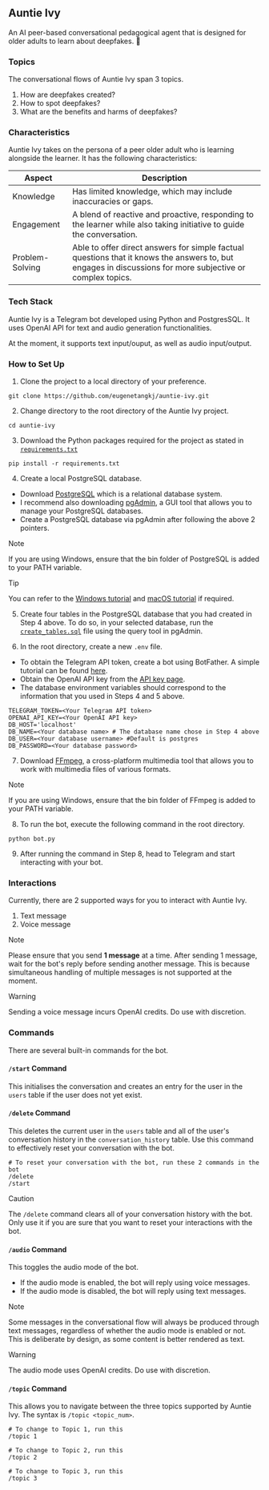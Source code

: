 ## Auntie Ivy
An AI peer-based conversational pedagogical agent that is designed for older adults to learn about deepfakes. 🧓

### Topics
The conversational flows of Auntie Ivy span 3 topics.

1. How are deepfakes created?
2. How to spot deepfakes?
3. What are the benefits and harms of deepfakes?


### Characteristics
Auntie Ivy takes on the persona of a peer older adult who is learning alongside the learner. It has the following characteristics:

| Aspect          | Description                                                                                                                                               |
|-----------------|-----------------------------------------------------------------------------------------------------------------------------------------------------------|
| Knowledge       | Has limited knowledge, which may include inaccuracies or gaps.                                                                                            |
| Engagement      | A blend of reactive and proactive, responding to the learner while also taking initiative to guide the conversation.                                      |
| Problem-Solving | Able to offer direct answers for simple factual questions that it knows the answers to, but engages in discussions for more subjective or complex topics. |


### Tech Stack
Auntie Ivy is a Telegram bot developed using Python and PostgresSQL. It uses OpenAI API for text and audio generation functionalities.

At the moment, it supports text input/ouput, as well as audio input/output.


### How to Set Up
1. Clone the project to a local directory of your preference.

```
git clone https://github.com/eugenetangkj/auntie-ivy.git
```

2. Change directory to the root directory of the Auntie Ivy project.
```
cd auntie-ivy
```

3. Download the Python packages required for the project as stated in [`requirements.txt`](requirements.txt)

```
pip install -r requirements.txt
```

4. Create a local PostgreSQL database.

- Download [PostgreSQL](https://www.postgresql.org/download/) which is a relational database system.
- I recommend also downloading [pgAdmin](https://www.pgadmin.org/download/), a GUI tool that allows you to manage your PostgreSQL databases. 
- Create a PostgreSQL database via pgAdmin after following the above 2 pointers.

> [!NOTE]
> If you are using Windows, ensure that the bin folder of PostgreSQL is added to your PATH variable.

> [!TIP]
> You can refer to the [Windows tutorial](https://www.youtube.com/watch?v=v1d2Fa9FPOQ) and [macOS tutorial](https://www.youtube.com/watch?v=fy-42clnbmc) if required.


5. Create four tables in the PostgreSQL database that you had created in Step 4 above. To do so, in your selected database, run the [`create_tables.sql`](/sql_files/create_tables.sql) file using the query tool in pgAdmin.


6. In the root directory, create a new `.env` file.
- To obtain the Telegram API token, create a bot using BotFather. A simple tutorial can be found [here](https://medium.com/@Elhazin/creating-a-telegram-bot-55e6ca4e337d).
- Obtain the OpenAI API key from the [API key page](https://help.openai.com/en/articles/4936850-where-do-i-find-my-openai-api-key).
- The database environment variables should correspond to the information that you used in Steps 4 and 5 above. 

```
TELEGRAM_TOKEN=<Your Telegram API token>
OPENAI_API_KEY=<Your OpenAI API key>
DB_HOST='localhost'
DB_NAME=<Your database name> # The database name chose in Step 4 above
DB_USER=<Your database username> #Default is postgres
DB_PASSWORD=<Your database password>
```

7. Download [FFmpeg](https://www.ffmpeg.org/download.html), a cross-platform multimedia tool that allows you to work with multimedia files of various formats.

> [!NOTE]
> If you are using Windows, ensure that the bin folder of FFmpeg is added to your PATH variable.

8. To run the bot, execute the following command in the root directory.
```
python bot.py
```

9. After running the command in Step 8, head to Telegram and start interacting with your bot.

### Interactions
Currently, there are 2 supported ways for you to interact with Auntie Ivy.
1. Text message
2. Voice message

> [!NOTE]
> Please ensure that you send **1 message** at a time. After sending 1 message, wait for the bot's reply before sending another message. This is because simultaneous handling of multiple messages is not supported at the moment.

> [!WARNING]
> Sending a voice message incurs OpenAI credits. Do use with discretion.


### Commands
There are several built-in commands for the bot.

#### `/start` Command
This initialises the conversation and creates an entry for the user in the `users` table if the user does not yet exist.

#### `/delete` Command
This deletes the current user in the `users` table and all of the user's conversation history in the `conversation_history` table. Use this command to effectively reset your conversation with the bot.

```
# To reset your conversation with the bot, run these 2 commands in the bot
/delete
/start
```

> [!CAUTION]
> The `/delete` command clears all of your conversation history with the bot. Only use it if you are sure that you want to reset your interactions with the bot.

#### `/audio` Command
This toggles the audio mode of the bot.
- If the audio mode is enabled, the bot will reply using voice messages.
- If the audio mode is disabled, the bot will reply using text messages.

> [!NOTE]
> Some messages in the conversational flow will always be produced through text messages, regardless of whether the audio mode is enabled or not. This is deliberate by design, as some content is better rendered as text.

> [!WARNING]
> The audio mode uses OpenAI credits. Do use with discretion.

#### `/topic` Command
This allows you to navigate between the three topics supported by Auntie Ivy. The syntax is `/topic <topic_num>`.
```
# To change to Topic 1, run this
/topic 1

# To change to Topic 2, run this
/topic 2

# To change to Topic 3, run this
/topic 3
```